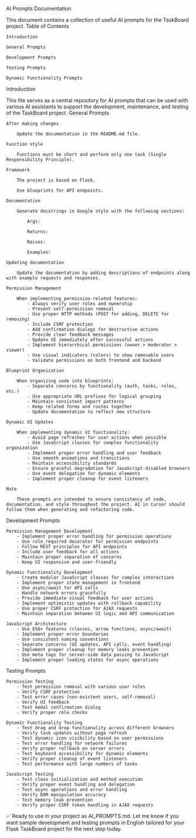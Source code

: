AI Prompts Documentation

This document contains a collection of useful AI prompts for the TaskBoard project.
Table of Contents

    Introduction

    General Prompts

    Development Prompts

    Testing Prompts

    Dynamic Functionality Prompts

Introduction

This file serves as a central repository for AI prompts that can be used with various AI assistants to support the development, maintenance, and testing of the TaskBoard project.
General Prompts

    After making changes

        Update the documentation in the README.md file.

    Function style

        Functions must be short and perform only one task (Single Responsibility Principle).

    Framework

        The project is based on Flask.

        Use blueprints for API endpoints.

    Documentation

        Generate docstrings in Google style with the following sections:

            Args:

            Returns:

            Raises:

            Examples:

    Updating documentation

        Update the documentation by adding descriptions of endpoints along with example requests and responses.

    Permission Management

        When implementing permission-related features:
            - Always verify user roles and ownership
            - Prevent self-permission removal
            - Use proper HTTP methods (POST for adding, DELETE for removing)
            - Include CSRF protection
            - Add confirmation dialogs for destructive actions
            - Provide clear feedback messages
            - Update UI immediately after successful actions
            - Implement hierarchical permissions (owner > moderator > viewer)
            - Use visual indicators (colors) to show removable users
            - Validate permissions on both frontend and backend

    Blueprint Organization

        When organizing code into blueprints:
            - Separate concerns by functionality (auth, tasks, roles, etc.)
            - Use appropriate URL prefixes for logical grouping
            - Maintain consistent import patterns
            - Keep related forms and routes together
            - Update documentation to reflect new structure

    Dynamic UI Updates

        When implementing dynamic UI functionality:
            - Avoid page refreshes for user actions when possible
            - Use JavaScript classes for complex functionality organization
            - Implement proper error handling and user feedback
            - Use smooth animations and transitions
            - Maintain accessibility standards
            - Ensure graceful degradation for JavaScript-disabled browsers
            - Use event delegation for dynamic elements
            - Implement proper cleanup for event listeners

    Note

        These prompts are intended to ensure consistency of code, documentation, and style throughout the project. AI in Cursor should follow them when generating and refactoring code.

Development Prompts

    Permission Management Development
        - Implement proper error handling for permission operations
        - Use role_required decorator for permission endpoints
        - Follow REST principles for API endpoints
        - Include user feedback for all actions
        - Maintain proper separation of concerns
        - Keep UI responsive and user-friendly

    Dynamic Functionality Development
        - Create modular JavaScript classes for complex interactions
        - Implement proper state management in frontend
        - Use async/await for API calls
        - Handle network errors gracefully
        - Provide immediate visual feedback for user actions
        - Implement optimistic updates with rollback capability
        - Use proper CSRF protection for AJAX requests
        - Maintain separation between UI logic and API communication

    JavaScript Architecture
        - Use ES6+ features (classes, arrow functions, async/await)
        - Implement proper error boundaries
        - Use consistent naming conventions
        - Separate concerns (UI updates, API calls, event handling)
        - Implement proper cleanup for memory leaks prevention
        - Use meta tags for server-side data passing to JavaScript
        - Implement proper loading states for async operations

Testing Prompts

    Permission Testing
        - Test permission removal with various user roles
        - Verify CSRF protection
        - Test error cases (non-existent users, self-removal)
        - Verify UI feedback
        - Test modal confirmation dialog
        - Verify proper role checks

    Dynamic Functionality Testing
        - Test drag and drop functionality across different browsers
        - Verify task updates without page refresh
        - Test dynamic icon visibility based on user permissions
        - Test error handling for network failures
        - Verify proper rollback on server errors
        - Test keyboard accessibility for dynamic elements
        - Verify proper cleanup of event listeners
        - Test performance with large numbers of tasks

    JavaScript Testing
        - Test class initialization and method execution
        - Verify proper event handling and delegation
        - Test async operations and error handling
        - Verify DOM manipulation accuracy
        - Test memory leak prevention
        - Verify proper CSRF token handling in AJAX requests

✅ Ready to use in your project as AI_PROMPTS.md.
Let me know if you want sample development and testing prompts in English tailored for your Flask TaskBoard project for the next step today.